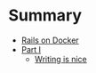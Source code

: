 # Summary

- [Rails on Docker](Ruby-on-Rails/Rails-on-Docker/index.md)
- [Part I](part1/README.md)
  - [Writing is nice](part1/something.md)
